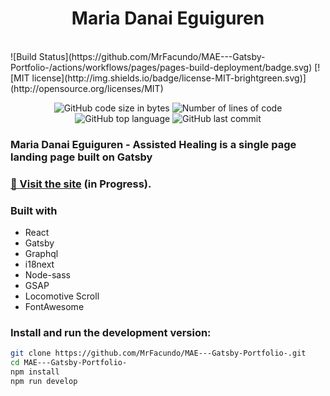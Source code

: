 <h1 align="center">Maria Danai Eguiguren</h1>
<br /> 
![Build Status](https://github.com/MrFacundo/MAE---Gatsby-Portfolio-/actions/workflows/pages/pages-build-deployment/badge.svg)
[![MIT license](http://img.shields.io/badge/license-MIT-brightgreen.svg)](http://opensource.org/licenses/MIT)
<p align="center">
	<img alt="GitHub code size in bytes" src="https://img.shields.io/github/languages/code-size/MrFacundo/MAE---Gatsby-Portfolio-?color=lightblue" />
	<img alt="Number of lines of code" src="https://img.shields.io/tokei/lines/github/MrFacundo/MAE---Gatsby-Portfolio-?color=critical" />
	<img alt="GitHub top language" src="https://img.shields.io/github/languages/top/MrFacundo/MAE---Gatsby-Portfolio-?color=blue" />
	<img alt="GitHub last commit" src="https://img.shields.io/github/last-commit/MrFacundo/MAE---Gatsby-Portfolio-?color=green" />
</p>

### Maria Danai Eguiguren - Assisted Healing is a single page landing page built on Gatsby

###  [🚀️ Visit the site](https://maegatsbyportfoliomain48188.gatsbyjs.io/) (in Progress).

### Built with

-   React
-   Gatsby
-   Graphql
-   i18next
-   Node-sass
-   GSAP
-   Locomotive Scroll
-   FontAwesome

### Install and run the development version:

```sh
git clone https://github.com/MrFacundo/MAE---Gatsby-Portfolio-.git
cd MAE---Gatsby-Portfolio-
npm install
npm run develop
```
